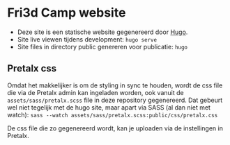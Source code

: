 # Fri3d Camp website

* Deze site is een statische website gegenereerd door [Hugo](https://gohugo.io/).
* Site live viewen tijdens development: `hugo serve`
* Site files in directory public genereren voor publicatie: `hugo`

## Pretalx css
Omdat het makkelijker is om de styling in sync te houden, wordt de css file die via de Pretalx admin kan ingeladen worden, ook vanuit de `assets/sass/pretalx.scss` file in deze repository gegenereerd. Dat gebeurt wel niet tegelijk met de hugo site, maar apart via SASS (al dan niet met watch):
`sass --watch assets/sass/pretalx.scss:public/css/pretalx.css`

De css file die zo gegenereerd wordt, kan je uploaden via de instellingen in Pretalx.
